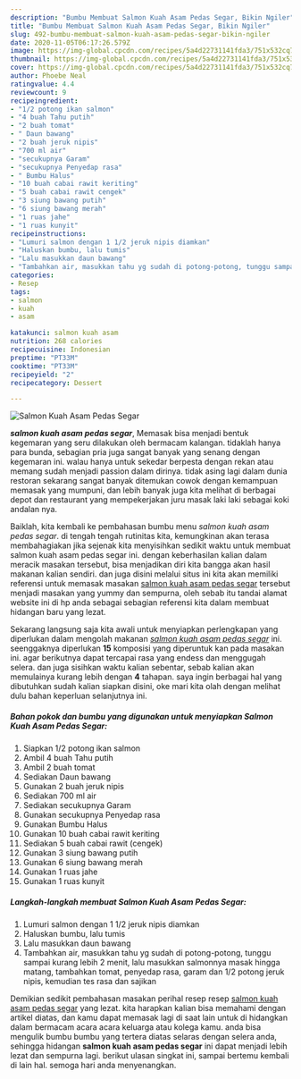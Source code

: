 ```yaml
---
description: "Bumbu Membuat Salmon Kuah Asam Pedas Segar, Bikin Ngiler"
title: "Bumbu Membuat Salmon Kuah Asam Pedas Segar, Bikin Ngiler"
slug: 492-bumbu-membuat-salmon-kuah-asam-pedas-segar-bikin-ngiler
date: 2020-11-05T06:17:26.579Z
image: https://img-global.cpcdn.com/recipes/5a4d22731141fda3/751x532cq70/salmon-kuah-asam-pedas-segar-foto-resep-utama.jpg
thumbnail: https://img-global.cpcdn.com/recipes/5a4d22731141fda3/751x532cq70/salmon-kuah-asam-pedas-segar-foto-resep-utama.jpg
cover: https://img-global.cpcdn.com/recipes/5a4d22731141fda3/751x532cq70/salmon-kuah-asam-pedas-segar-foto-resep-utama.jpg
author: Phoebe Neal
ratingvalue: 4.4
reviewcount: 9
recipeingredient:
- "1/2 potong ikan salmon"
- "4 buah Tahu putih"
- "2 buah tomat"
- " Daun bawang"
- "2 buah jeruk nipis"
- "700 ml air"
- "secukupnya Garam"
- "secukupnya Penyedap rasa"
- " Bumbu Halus"
- "10 buah cabai rawit keriting"
- "5 buah cabai rawit cengek"
- "3 siung bawang putih"
- "6 siung bawang merah"
- "1 ruas jahe"
- "1 ruas kunyit"
recipeinstructions:
- "Lumuri salmon dengan 1 1/2 jeruk nipis diamkan"
- "Haluskan bumbu, lalu tumis"
- "Lalu masukkan daun bawang"
- "Tambahkan air, masukkan tahu yg sudah di potong-potong, tunggu sampai kurang lebih 2 menit, lalu masukkan salmonnya masak hingga matang, tambahkan tomat, penyedap rasa, garam dan 1/2 potong jeruk nipis, kemudian tes rasa dan sajikan"
categories:
- Resep
tags:
- salmon
- kuah
- asam

katakunci: salmon kuah asam 
nutrition: 268 calories
recipecuisine: Indonesian
preptime: "PT33M"
cooktime: "PT33M"
recipeyield: "2"
recipecategory: Dessert

---
```



![Salmon Kuah Asam Pedas Segar](https://img-global.cpcdn.com/recipes/5a4d22731141fda3/751x532cq70/salmon-kuah-asam-pedas-segar-foto-resep-utama.jpg)

<b><i>salmon kuah asam pedas segar</i></b>, Memasak bisa menjadi bentuk kegemaran yang seru dilakukan oleh bermacam kalangan. tidaklah hanya para bunda, sebagian pria juga sangat banyak yang senang dengan kegemaran ini. walau hanya untuk sekedar berpesta dengan rekan atau memang sudah menjadi passion dalam dirinya. tidak asing lagi dalam dunia restoran sekarang sangat banyak ditemukan cowok dengan kemampuan memasak yang mumpuni, dan lebih banyak juga kita melihat di berbagai depot dan restaurant yang mempekerjakan juru masak laki laki sebagai koki andalan nya.

Baiklah, kita kembali ke pembahasan bumbu menu <i>salmon kuah asam pedas segar</i>. di tengah tengah rutinitas kita, kemungkinan akan terasa membahagiakan jika sejenak kita menyisihkan sedikit waktu untuk membuat salmon kuah asam pedas segar ini. dengan keberhasilan kalian dalam meracik masakan tersebut, bisa menjadikan diri kita bangga akan hasil makanan kalian sendiri. dan juga disini melalui situs ini kita akan memiliki referensi untuk memasak masakan <u>salmon kuah asam pedas segar</u> tersebut menjadi masakan yang yummy dan sempurna, oleh sebab itu tandai alamat website ini di hp anda sebagai sebagian referensi kita dalam membuat hidangan baru yang lezat.




Sekarang langsung saja kita awali untuk menyiapkan perlengkapan yang diperlukan dalam mengolah makanan <u><i>salmon kuah asam pedas segar</i></u> ini. seenggaknya diperlukan <b>15</b> komposisi yang diperuntuk kan pada masakan ini. agar berikutnya dapat tercapai rasa yang endess dan menggugah selera. dan juga sisihkan waktu kalian sebentar, sebab kalian akan memulainya kurang lebih dengan <b>4</b> tahapan. saya ingin berbagai hal yang dibutuhkan sudah kalian siapkan disini, oke mari kita olah dengan melihat dulu bahan keperluan selanjutnya ini.

<!--inarticleads1-->

##### Bahan pokok dan bumbu yang digunakan untuk menyiapkan Salmon Kuah Asam Pedas Segar:

1. Siapkan 1/2 potong ikan salmon
1. Ambil 4 buah Tahu putih
1. Ambil 2 buah tomat
1. Sediakan  Daun bawang
1. Gunakan 2 buah jeruk nipis
1. Sediakan 700 ml air
1. Sediakan secukupnya Garam
1. Gunakan secukupnya Penyedap rasa
1. Gunakan  Bumbu Halus
1. Gunakan 10 buah cabai rawit keriting
1. Sediakan 5 buah cabai rawit (cengek)
1. Gunakan 3 siung bawang putih
1. Gunakan 6 siung bawang merah
1. Gunakan 1 ruas jahe
1. Gunakan 1 ruas kunyit




<!--inarticleads2-->

##### Langkah-langkah membuat Salmon Kuah Asam Pedas Segar:

1. Lumuri salmon dengan 1 1/2 jeruk nipis diamkan
1. Haluskan bumbu, lalu tumis
1. Lalu masukkan daun bawang
1. Tambahkan air, masukkan tahu yg sudah di potong-potong, tunggu sampai kurang lebih 2 menit, lalu masukkan salmonnya masak hingga matang, tambahkan tomat, penyedap rasa, garam dan 1/2 potong jeruk nipis, kemudian tes rasa dan sajikan




Demikian sedikit pembahasan masakan perihal resep resep <u>salmon kuah asam pedas segar</u> yang lezat. kita harapkan kalian bisa memahami dengan artikel diatas, dan kamu dapat memasak lagi di saat lain untuk di hidangkan dalam bermacam acara acara keluarga atau kolega kamu. anda bisa mengulik bumbu bumbu yang tertera diatas selaras dengan selera anda, sehingga hidangan <b>salmon kuah asam pedas segar</b> ini dapat menjadi lebih lezat dan sempurna lagi. berikut ulasan singkat ini, sampai bertemu kembali di lain hal. semoga hari anda menyenangkan.
